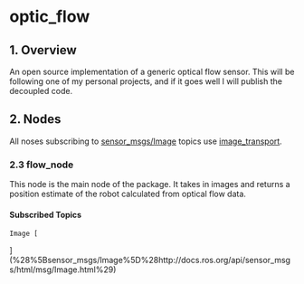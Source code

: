# optic_flow
## 1. Overview
An open source implementation of a generic optical flow sensor. This will be following one of my personal projects, and if it goes well I will publish the decoupled code.
## 2. Nodes
All noses subscribing to [sensor_msgs/Image](http://docs.ros.org/api/sensor_msgs/html/msg/Image.html) topics use [image_transport](http://wiki.ros.org/image_transport).
### 2.3 flow_node
This node is the main node of the package. It takes in images and returns a position estimate of the robot calculated from optical flow data.
#### Subscribed Topics

	Image [
](%28%5Bsensor_msgs/Image%5D%28http://docs.ros.org/api/sensor_msgs/html/msg/Image.html%29)  
    

	
<!--stackedit_data:
eyJoaXN0b3J5IjpbNzE3MDc3NDY2LC0xMDk3NzM0ODIzXX0=
-->